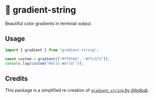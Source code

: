 # 🌈 gradient-string

Beautiful color gradients in terminal output.

## Usage

```ts
import { gradient } from "gradient-string";

const custom = gradient(["#ff5f6d", "#ffc371"]);
console.log(custom("Hello World!"));
```

## Credits

This package is a simplified re-creation of [`gradient-string` by @bokub](https://github.com/bokub/gradient-string).
